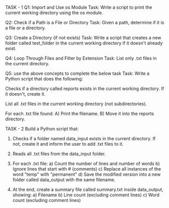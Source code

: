 TASK - 1
Q1: Import and Use os Module
Task: Write a script to print the current working directory using the os module.

Q2: Check if a Path is a File or Directory
Task: Given a path, determine if it is a file or a directory.

Q3: Create a Directory (if not exists)
Task: Write a script that creates a new folder called test_folder in the current working directory if it doesn't already exist.

Q4: Loop Through Files and Filter by Extension
Task: List only .txt files in the current directory.

Q5: use the above concepts to complete the below task
Task: Write a Python script that does the following:

  Checks if a directory called reports exists in the current working directory. If it doesn't, create it.

  List all .txt files in the current working directory (not subdirectories).

  For each .txt file found: A) Print the filename. B) Move it into the reports directory.



TASK - 2
 Build a Python script that:
1. Checks if a folder named data_input exists in the current directory. If not, create it and inform the user to add .txt files to it.

2. Reads all .txt files from the data_input folder.

3. For each .txt file:
a) Count the number of lines and number of words
b) Ignore lines that start with # (comments)
c) Replace all instances of the word "temp" with "permanent"
d) Save the modified version into a new folder called data_output with the same filename.

4. At the end, create a summary file called summary.txt inside data_output, showing:
a) Filename
b) Line count (excluding comment lines)
c) Word count (excluding comment lines)

